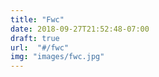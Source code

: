```yaml
---
title: "Fwc"
date: 2018-09-27T21:52:48-07:00
draft: true
url:  "#/fwc"
img: "images/fwc.jpg"
---
```

